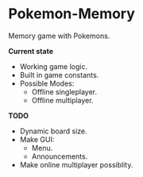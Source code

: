 # Pokemon-Memory
Memory game with Pokemons.

**Current state**
- Working game logic.
- Built in game constants.
- Possible Modes:
  - Offline singleplayer.
  - Offline multiplayer.

**TODO**
- Dynamic board size.
- Make GUI:
  - Menu.
  - Announcements.
- Make online multiplayer possiblity.
